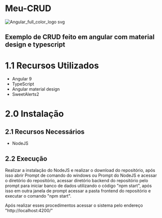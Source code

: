 # Meu-CRUD
<span align="center">![Angular_full_color_logo svg](https://user-images.githubusercontent.com/45325376/118308824-ca8faa00-b4c2-11eb-8aec-a1030b2897e8.png)</span>
<h2>Exemplo de CRUD feito em angular com material design e typescript</h2>

<h1>1.1 Recursos Utilizados</h1>
<ul>
  <li>
    Angular 9  
  </li>
  <li>
    TypeScript  
  </li>
  <li>
    Angular material design  
  </li>
  <li>
    SweetAlerts2  
  </li>
</ul>

<h1>2.0 Instalação</h1>
<h2>2.1 Recursos Necessários</h2>
<ul>
  <li>
    NodeJS
  </li>
</ul>
<h2>2.2 Execução</h2>
<p>Realizar a instalação do NodeJS e realizar o download do repositório,
após isso abrir Prompt de comando do windows ou Prompt do NodeJS e acessar o diretório
do repositório, acessar diretório backend do repositório pelo prompt para iniciar banco de dados utilizando o código "npm start",
após isso em outra janela de prompt acessar a pasta frontend do repositório e executar o comando "npm start".</p>
<p>Após realizar esses procedimentos acessar o sistema pelo endereço "http://localhost:4200/"</p>
